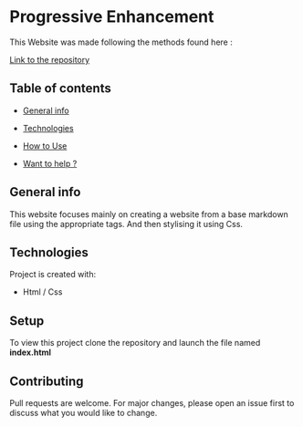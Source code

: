 # Progressive Enhancement

This Website was made following the methods found here : 

[Link to the repository](
https://github.com/becodeorg/bxl-hopper-1-25/tree/master/The%20Field/3.HTML%2BCSS/0.progressive_enhancement "Link to the Repository")


## Table of contents
* [General info](#general-info)
* [Technologies](#technologies)

* [How to Use](#Usage)
* [Want to help ?](#Contributing)

## General info
This website focuses mainly on creating a website from a base markdown file using the appropriate tags. And then stylising it using Css.
## Technologies
Project is created with:
* Html / Css
	
## Setup
To view this project clone the repository and launch the file named **index.html**

## Contributing
Pull requests are welcome. For major changes, please open an issue first to discuss what you would like to change.
